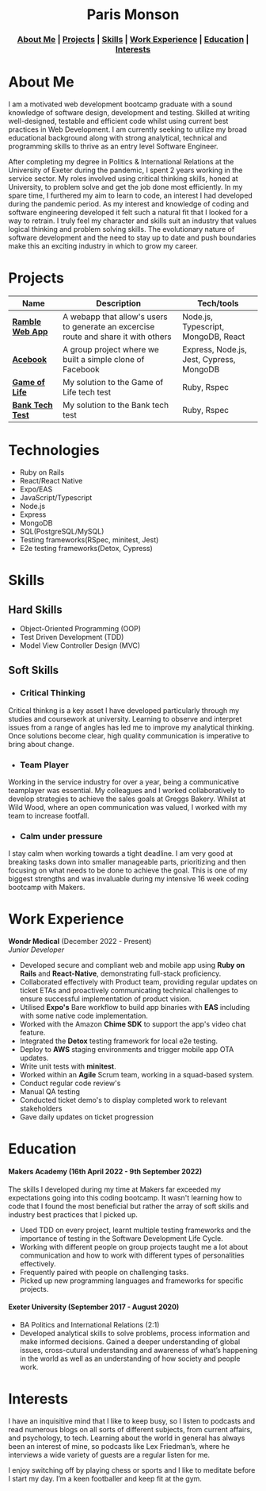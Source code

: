 <h1 align="center">Paris Monson</h1>

<h3 align="center"><a href="#aboutme">About Me</a> | <a href="#projects">Projects</a> | <a href="#skills">Skills</a> | <a href="#work">Work Experience</a> | <a href="#education">Education</a> | <a href="#interests">Interests</a></h3>


<h1 id="aboutme">About Me</h1>

I am a motivated web development bootcamp graduate with a sound knowledge of software design, development and testing. Skilled at writing well-designed, testable and efficient code whilst using current best practices in Web Development. I am currently seeking to utilize my broad educational background along with strong analytical, technical and programming skills to thrive as an entry level Software Engineer.

After completing my degree in Politics & International Relations at the University of Exeter during the pandemic, I spent 2 years working in the service sector. My roles involved using critical thinking skills, honed at University, to problem solve and get the job done most efficiently. In my spare time, I furthered my aim to learn to code, an interest I had developed during the pandemic period. As my interest and knowledge of coding and software engineering developed it felt such a natural fit that I looked for a way to retrain. I truly feel my character and skills suit an industry that values logical thinking and problem solving skills. The evolutionary nature of software development and the need to stay up to date and push boundaries make this an exciting industry in which to grow my career. 


<h1 id="projects">Projects</h1>

| Name                         | Description       | Tech/tools        |
| ---------------------------- | ----------------- | ----------------- |
| **[Ramble Web App](https://github.com/ParisMonson/Ramble-App)**            | A webapp that allow's users to generate an excercise route and share it with others | Node.js, Typescript, MongoDB, React |
| **[Acebook](https://github.com/ParisMonson/acebook-the-pyjamas)** | A group project where we built a simple clone of Facebook | Express, Node.js, Jest, Cypress, MongoDB    |
| **[Game of Life](https://github.com/ParisMonson/game_of_life)** | My solution to the Game of Life tech test | Ruby, Rspec             |
| **[Bank Tech Test](https://github.com/ParisMonson/bank-tech-test)** | My solution to the Bank tech test |    Ruby, Rspec          |

# Technologies
- Ruby on Rails
- React/React Native
- Expo/EAS
- JavaScript/Typescript
- Node.js
- Express
- MongoDB
- SQL(PostgreSQL/MySQL)
- Testing frameworks(RSpec, minitest, Jest)
- E2e testing frameworks(Detox, Cypress)

<h1 id="skills">Skills</h1>

## Hard Skills
- Object-Oriented Programming (OOP)
- Test Driven Development (TDD)
- Model View Controller Design (MVC)

## Soft Skills
- ### Critical Thinking 
Critical thinkng is a key asset I have developed particularly through my studies and coursework at university. Learning to observe and interpret issues from a range of angles has led me to improve my analytical thinking. Once solutions become clear, high quality communication is imperative to bring about change. 
- ### Team Player
Working in the service industry for over a year, being a communicative teamplayer was essential. My colleagues and I worked collaboratively to develop strategies to achieve the sales goals at Greggs Bakery. Whilst at Wild Wood, where an open communication was valued, I worked with my team to increase footfall. 
- ### Calm under pressure 
I stay calm when working towards a tight deadline. I am very good at breaking tasks down into smaller manageable parts, prioritizing and then focusing on what needs to be done to achieve the goal. This is one of my biggest strengths and was invaluable during my intensive 16 week coding bootcamp with Makers.

<h1 id="work">Work Experience</h1>

**Wondr Medical** (December 2022 - Present)  
_Junior Developer_

- Developed secure and compliant web and mobile app using **Ruby on Rails** and **React-Native**, demonstrating full-stack proficiency.
- Collaborated effectively with Product team, providing regular updates on ticket ETAs and proactively communicating technical challenges to ensure successful implementation of product vision.
- Utilised **Expo's** Bare workflow to build app binaries with **EAS** including with some native code implementation.
- Worked with the Amazon **Chime SDK** to support the app's video chat feature.
- Integrated the **Detox** testing framework for local e2e testing.
- Deploy to **AWS** staging environments and trigger mobile app OTA updates.
- Write unit tests with **minitest**.
- Worked within an **Agile** Scrum team, working in a squad-based system.
- Conduct regular code review's
- Manual QA testing
- Conducted ticket demo's to display completed work to relevant stakeholders
- Gave daily updates on ticket progression

<h1 id="education">Education</h1>

#### Makers Academy (16th April 2022 - 9th September 2022)

The skills I developed during my time at Makers far exceeded my expectations going into this coding bootcamp. It wasn't learning how to code that I found the most beneficial but rather the array of soft skills and industry best practices that I picked up.

- Used TDD on every project, learnt multiple testing frameworks and the importance of testing in the Software Development Life Cycle.
- Working with different people on group projects taught me a lot about communication and how to work with different types of personalities effectively.
- Frequently paired with people on challenging tasks.
- Picked up new programming languages and frameworks for specific projects.

#### Exeter University (September 2017 - August 2020)

- BA Politics and International Relations (2:1)
- Developed analytical skills to solve problems, process information and make informed decisions. 
Gained a deeper understanding of global issues, cross-cutural understanding and awareness of what’s happening in the world as well as an understanding of how society and people work.


<h1 id="interests">Interests</h1>

I have an inquisitive mind that I like to keep busy, so I listen to podcasts and read numerous blogs on all sorts of different subjects, from current affairs, and psychology, to tech.  Learning about the world in general has always been an interest of mine, so podcasts like Lex Friedman’s, where he interviews a wide variety of guests are a regular listen for me.

I enjoy switching off by playing chess or sports and I like to meditate before I start my day.  I’m a keen footballer and keep fit at the gym.
 
